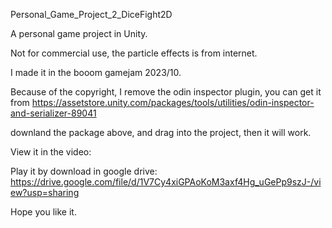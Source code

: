 Personal_Game_Project_2_DiceFight2D

A personal game project in Unity.

Not for commercial use, the particle effects is from internet.

I made it in the booom gamejam 2023/10.

Because of the copyright, I remove the odin inspector plugin, you can get it from https://assetstore.unity.com/packages/tools/utilities/odin-inspector-and-serializer-89041

downland the package above, and drag into the project, then it will work.

View it in the video: 

Play it by download in google drive: https://drive.google.com/file/d/1V7Cy4xiGPAoKoM3axf4Hg_uGePp9szJ-/view?usp=sharing

Hope you like it.
